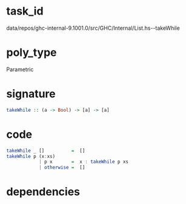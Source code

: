 
# task_id
data/repos/ghc-internal-9.1001.0/src/GHC/Internal/List.hs--takeWhile

# poly_type
Parametric

# signature
```haskell
takeWhile :: (a -> Bool) -> [a] -> [a]
```   

# code
```haskell
takeWhile _ []          =  []
takeWhile p (x:xs)
            | p x       =  x : takeWhile p xs
            | otherwise =  []
```

# dependencies
